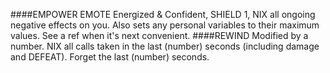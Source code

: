 ####EMPOWER
    EMOTE Energized & Confident, SHIELD 1, NIX all ongoing negative effects on you. Also sets any personal variables to their maximum values. See a ref when it's next convenient.
####REWIND
    Modified by a number. NIX all calls taken in the last (number) seconds (including damage and DEFEAT). Forget the last (number) seconds.
